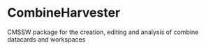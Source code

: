 # CombineHarvester
CMSSW package for the creation, editing and analysis of combine datacards and workspaces
